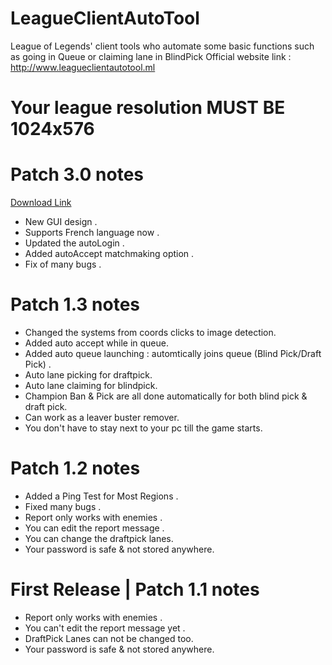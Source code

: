 # LeagueClientAutoTool
League of Legends' client tools who automate some basic functions such as going in Queue or claiming lane in BlindPick
Official website link : http://www.leagueclientautotool.ml
# Your league resolution MUST BE 1024x576


# Patch 3.0 notes

  [Download Link](https://github.com/godofloli/LeagueClientAutoTool/raw/Dl/LeagueClientAutoTool%203.0.zip)
  
  
  - New GUI design .
  - Supports French language now .
  - Updated the autoLogin .
  - Added autoAccept matchmaking option .
  - Fix of many bugs .
  

# Patch 1.3 notes



- Changed the systems from coords clicks to image detection.
- Added auto accept while in queue.
- Added auto queue launching : automtically joins queue (Blind Pick/Draft Pick) .
- Auto lane picking for draftpick.
- Auto lane claiming for blindpick.
- Champion Ban & Pick are all done automatically for both blind pick & draft pick.
- Can work as a leaver buster remover.
- You don't have to stay next to your pc till the game starts.

# Patch 1.2 notes

- Added a Ping Test for Most Regions .
- Fixed many bugs .
- Report only works with enemies .
- You can edit the report message .
- You can change the draftpick lanes.
- Your password is safe & not stored anywhere.

# First Release | Patch 1.1 notes

- Report only works with enemies .
- You can't edit the report message yet .
- DraftPick Lanes can not be changed too.
- Your password is safe & not stored anywhere.
